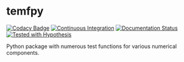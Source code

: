 # temfpy

[![Codacy Badge](https://api.codacy.com/project/badge/Grade/a74bf187da834e70ac72f8b3579b30a1)](https://app.codacy.com/gh/OpenSourceEconomics/temfpy?utm_source=github.com&utm_medium=referral&utm_content=OpenSourceEconomics/temfpy&utm_campaign=Badge_Grade_Dashboard)
[![Continuous Integration](https://github.com/OpenSourceEconomics/temfpy/workflows/Continuous%20Integration/badge.svg?branch=master)](https://github.com/OpenSourceEconomics/temfpy/actions?query=branch%3Amaster)
[![Documentation Status](https://readthedocs.org/projects/temfpy/badge/?version=latest)](https://temfpy.readthedocs.io/en/latest/?badge=latest)
[![Tested with Hypothesis](https://img.shields.io/badge/hypothesis-tested-brightgreen.svg)](https://hypothesis.readthedocs.io/)

Python package with numerous test functions for various numerical components.

